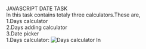 JAVASCRIPT DATE TASK                                                                                                                                                     
       In this task contains totaly three calculators.These are,                                                                                                         
                1.Days calculator                                                                                                                                         
                2.Days adding calculator                                                                                                                                 
                3.Date picker                                                                                                                                             
1.Days calculator:
![Days calculator](https://user-images.githubusercontent.com/111170152/201464896-a5bdd00b-130d-4c58-9571-7114eb89992e.jpeg)
In


